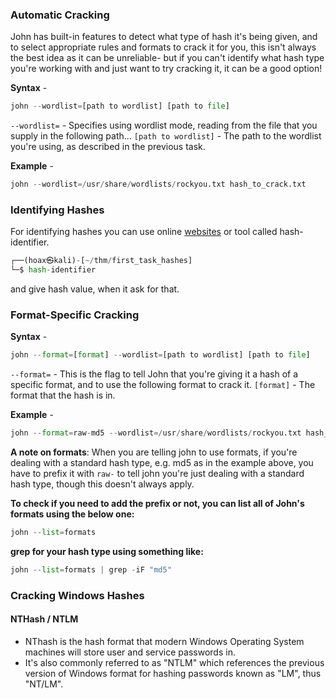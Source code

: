 ### Automatic Cracking
John has built-in features to detect what type of hash it's being given, and to select appropriate rules and formats to crack it for you, this isn't always the best idea as it can be unreliable- but if you can't identify what hash type you're working with and just want to try cracking it, it can be a good option!

**Syntax** - 
```python
john --wordlist=[path to wordlist] [path to file]
```
`--wordlist=` - Specifies using wordlist mode, reading from the file that you supply in the following path...
`[path to wordlist]` - The path to the wordlist you're using, as described in the previous task.

**Example** - 
```python
john --wordlist=/usr/share/wordlists/rockyou.txt hash_to_crack.txt
```

### Identifying Hashes
For identifying hashes you can use online [websites](https://hashes.com/en/tools/hash_identifier) or tool called hash-identifier.
```python
┌──(hoax㉿kali)-[~/thm/first_task_hashes]
└─$ hash-identifier 
```
and give hash value, when it ask for that.

### Format-Specific Cracking
**Syntax** - 
```python
john --format=[format] --wordlist=[path to wordlist] [path to file]
```
`--format=` - This is the flag to tell John that you're giving it a hash of a specific format, and to use the following format to crack it.
`[format]` - The format that the hash is in.

**Example** - 
```python
john --format=raw-md5 --wordlist=/usr/share/wordlists/rockyou.txt hash_to_crack.txt
```

**A note on formats**:
When you are telling john to use formats, if you're dealing with a standard hash type, e.g. md5 as in the example above, you have to prefix it with `raw-` to tell john you're just dealing with a standard hash type, though this doesn't always apply. 

**To check if you need to add the prefix or not, you can list all of John's formats using the below one:**
```python
john --list=formats
```

**grep for your hash type using something like:**
```python
john --list=formats | grep -iF "md5"
```

### Cracking Windows Hashes
#### NTHash / NTLM
- NThash is the hash format that modern Windows Operating System machines will store user and service passwords in.
- It's also commonly referred to as "NTLM" which references the previous version of Windows format for hashing passwords known as "LM", thus "NT/LM".